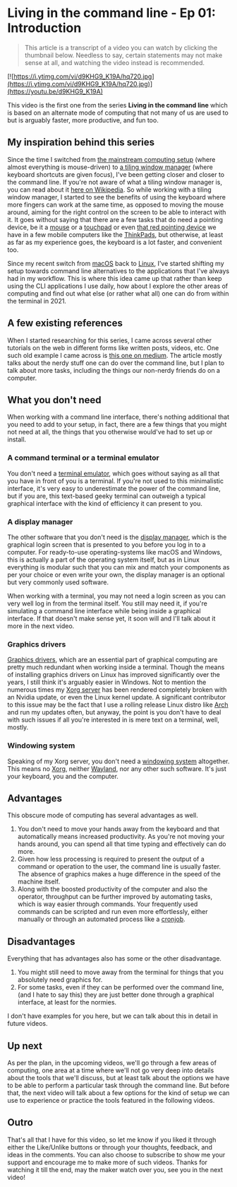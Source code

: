 # Living in the command line - Ep 01: Introduction

> This article is a transcript of a video you can watch by clicking the thumbnail below. Needless to say, certain statements may not make sense at all, and watching the video instead is recommended.

[![https://i.ytimg.com/vi/d9KHG9_K19A/hq720.jpg](https://i.ytimg.com/vi/d9KHG9_K19A/hq720.jpg)](https://youtu.be/d9KHG9_K19A)

This video is the first one from the series **Living in the command line** which is based on an alternate mode of computing that not many of us are used to but is arguably faster, more productive, and fun too.

## My inspiration behind this series

Since the time I switched from [the mainstream computing setup](https://en.wikipedia.org/wiki/GEM_(desktop_environment)) (where almost everything is mouse-driven) to [a tiling window manager](https://i3wm.org) (where keyboard shortcuts are given focus), I've been getting closer and closer to the command line. If you're not aware of what a tiling window manager is, you can read about it [here on Wikipedia](https://en.wikipedia.org/wiki/Tiling_window_manager). So while working with a tiling window manager, I started to see the benefits of using the keyboard where more fingers can work at the same time, as opposed to moving the mouse around, aiming for the right control on the screen to be able to interact with it. It goes without saying that there are a few tasks that do need a pointing device, be it a [mouse](https://en.wikipedia.org/wiki/Computer_mouse) or a [touchpad](https://en.wikipedia.org/wiki/Touchpad) or even [that red pointing device](https://www.lenovo.com/us/en/trackpoint) we have in a few mobile computers like the [ThinkPads](https://www.lenovo.com/us/en/thinkpad), but otherwise, at least as far as my experience goes, the keyboard is a lot faster, and convenient too.

Since my recent switch from [macOS](https://www.apple.com/macos) back to [Linux](https://www.linux.org), I've started shifting my setup towards command line alternatives to the applications that I've always had in my workflow. This is where this idea came up that rather than keep using the CLI applications I use daily, how about I explore the other areas of computing and find out what else (or rather what all) one can do from within the terminal in 2021.

## A few existing references

When I started researching for this series, I came across several other tutorials on the web in different forms like written posts, videos, etc. One such old example I came across is [this one on medium](https://medium.com/building-ibotta/living-in-the-command-line-tips-n-tricks-723b3b359e3f). The article mostly talks about the nerdy stuff one can do over the command line, but I plan to talk about more tasks, including the things our non-nerdy friends do on a computer.

## What you don't need

When working with a command line interface, there's nothing additional that you need to add to your setup, in fact, there are a few things that you might not need at all, the things that you otherwise would've had to set up or install.

### A command terminal or a terminal emulator

You don't need a [terminal emulator](https://en.wikipedia.org/wiki/Terminal_emulator), which goes without saying as all that you have in front of you is a terminal. If you're not used to this minimalistic interface, it's very easy to underestimate the power of the command line, but if you are, this text-based geeky terminal can outweigh a typical graphical interface with the kind of efficiency it can present to you.

### A display manager

The other software that you don't need is the [display manager](https://en.wikipedia.org/wiki/X_display_manager), which is the graphical login screen that is presented to you before you log in to a computer. For ready-to-use operating-systems like macOS and Windows, this is actually a part of the operating system itself, but as in Linux everything is modular such that you can mix and match your components as per your choice or even write your own, the display manager is an optional but very commonly used software.

When working with a terminal, you may not need a login screen as you can very well log in from the terminal itself. You still may need it, if you're simulating a command line interface while being inside a graphical interface. If that doesn't make sense yet, it soon will and I'll talk about it more in the next video.

### Graphics drivers

[Graphics drivers](https://www.nvidia.com/Download/index.aspx?lang=en-us), which are an essential part of graphical computing are pretty much redundant when working inside a terminal. Though the means of installing graphics drivers on Linux has improved significantly over the years, I still think it's arguably easier in Windows. Not to mention the numerous times my [Xorg server](https://www.x.org/wiki) has been rendered completely broken with an Nvidia update, or even the Linux kernel update. A significant contributor to this issue may be the fact that I use a rolling release Linux distro like [Arch](https://archlinux.org) and run my updates often, but anyway, the point is you don't have to deal with such issues if all you're interested in is mere text on a terminal, well, mostly.

### Windowing system

Speaking of my Xorg server, you don't need a [windowing system](https://en.wikipedia.org/wiki/Windowing_system) altogether. This means no [Xorg](https://www.x.org/wiki), neither [Wayland](https://wayland.freedesktop.org), nor any other such software. It's just your keyboard, you and the computer.

## Advantages

This obscure mode of computing has several advantages as well.

1. You don't need to move your hands away from the keyboard and that automatically means increased productivity. As you're not moving your hands around, you can spend all that time typing and effectively can do more.
2. Given how less processing is required to present the output of a command or operation to the user, the command line is usually faster. The absence of graphics makes a huge difference in the speed of the machine itself.
3. Along with the boosted productivity of the computer and also the operator, throughput can be further improved by automating tasks, which is way easier through commands. Your frequently used commands can be scripted and run even more effortlessly, either manually or through an automated process like a [cronjob](https://en.wikipedia.org/wiki/Cron).

## Disadvantages

Everything that has advantages also has some or the other disadvantage.

1. You might still need to move away from the terminal for things that you absolutely need graphics for.
2. For some tasks, even if they can be performed over the command line, (and I hate to say this) they are just better done through a graphical interface, at least for the normies.

I don't have examples for you here, but we can talk about this in detail in future videos.

## Up next

As per the plan, in the upcoming videos, we'll go through a few areas of computing, one area at a time where we'll not go very deep into details about the tools that we'll discuss, but at least talk about the options we have to be able to perform a particular task through the command line. But before that, the next video will talk about a few options for the kind of setup we can use to experience or practice the tools featured in the following videos.

## Outro

That's all that I have for this video, so let me know if you liked it through either the Like/Unlike buttons or through your thoughts, feedback, and ideas in the comments. You can also choose to subscribe to show me your support and encourage me to make more of such videos. Thanks for watching it till the end, may the maker watch over you, see you in the next video!
